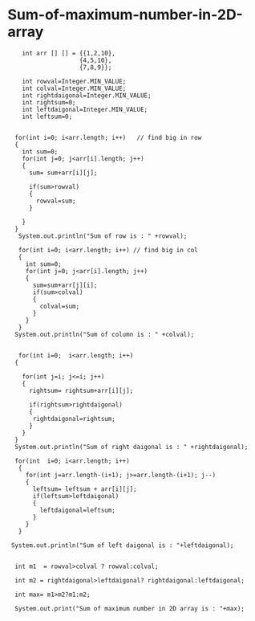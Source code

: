 # Sum-of-maximum-number-in-2D-array

        int arr [] [] = {{1,2,10},
                        {4,5,10},
                        {7,8,9}};
       
        int rowval=Integer.MIN_VALUE;
        int colval=Integer.MIN_VALUE;
        int rightdaigonal=Integer.MIN_VALUE;
        int rightsum=0;
        int leftdaigonal=Integer.MIN_VALUE;
        int leftsum=0;
       
       
      for(int i=0; i<arr.length; i++)   // find big in row
      {
        int sum=0;
        for(int j=0; j<arr[i].length; j++)
        {
          sum= sum+arr[i][j];
          
          if(sum>rowval)
          {
            rowval=sum;
          }
          
        }
      }
       System.out.println("Sum of row is : " +rowval);
       
       for(int i=0; i<arr.length; i++) // find big in col
       {
         int sum=0;
         for(int j=0; j<arr[i].length; j++)
         {
           sum=sum+arr[j][i];
           if(sum>colval)
           {
             colval=sum;
           }
         }
       }
      System.out.println("Sum of column is : " +colval);
      
   
       for(int i=0;  i<arr.length; i++)
      {
       
        for(int j=i; j<=i; j++)
        {
          rightsum= rightsum+arr[i][j];
        
          if(rightsum>rightdaigonal)
          {
           rightdaigonal=rightsum;
          }
        }
      }
      System.out.println("Sum of right daigonal is : " +rightdaigonal);
      
      for(int  i=0; i<arr.length; i++)
       {
         for(int j=arr.length-(i+1); j>=arr.length-(i+1); j--)
         {
           leftsum= leftsum + arr[i][j];
           if(leftsum>leftdaigonal)
           {
             leftdaigonal=leftsum;
           }
         }
       }
     
     System.out.println("Sum of left daigonal is : "+leftdaigonal);
     
     
      int m1  = rowval>colval ? rowval:colval;
      
      int m2 = rightdaigonal>leftdaigonal? rightdaigonal:leftdaigonal;
      
      int max= m1>m2?m1:m2;
      
      System.out.print("Sum of maximum number in 2D array is : "+max);
